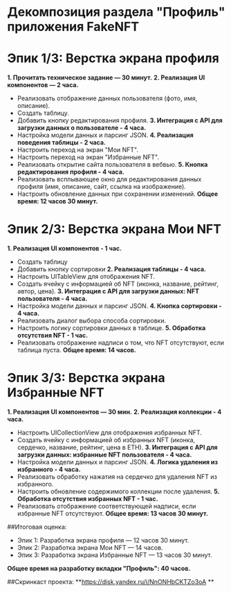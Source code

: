 # Декомпозиция раздела "Профиль" приложения FakeNFT

# Эпик 1/3: Верстка экрана профиля
**1. Прочитать техническое задание — 30 минут.**
**2. Реализация UI компонентов — 2 часа.**
- Реализовать отображение данных пользователя (фото, имя, описание).
- Создать таблицу.
- Добавить кнопку редактирования профиля.
**3. Интеграция с API для загрузки данных о пользователе - 4 часа.** 
- Настройка модели данных и парсинг JSON.
**4. Реализация поведения таблицы - 2 часа.** 
- Настроить переход на экран "Мои NFT".
- Настроить переход на экран "Избранные NFT".
- Реализовать открытие сайта пользователя в вебвью.
**5. Кнопка редактирования профиля - 4 часа.** 
- Реализовать всплывающее окно для редактирования данных профиля (имя, описание, сайт, ссылка на изображение).
- Настроить обновление данных при сохранении изменений.
**Общее время: 12 часов 30 минут.**

# Эпик 2/3: Верстка экрана Мои NFT
**1. Реализация UI компонентов - 1 час.**
- Создать таблицу
- Добавить кнопку сортировки
**2. Реализация таблицы - 4 часа.**
- Настроить UITableView для отображения NFT.
- Создать ячейку с информацией об NFT (иконка, название, рейтинг, автор, цена).
**3. Интеграция с API для загрузки данных: NFT пользователя - 4 часа.**
- Настройка модели данных и парсинг JSON.
**4. Кнопка сортировки - 4 часа.**
- Реализовать диалог выбора способа сортировки.
- Настроить логику сортировки данных в таблице.
**5. Обработка отсутствия NFT - 1 час.**
- Реализовать отображение надписи о том, что NFT отсутствуют, если таблица пуста.
**Общее время: 14 часов.**

# Эпик 3/3: Верстка экрана Избранные NFT
**1. Реализация UI компонентов — 30 мин.**
**2. Реализация коллекции - 4 часа.**
- Настроить UICollectionView для отображения избранных NFT.
- Создать ячейку с информацией об избранных NFT (иконка, сердечко, название, рейтинг, цена в ETH).
**3. Интеграция с API для загрузки данных: избранные NFT пользователя - 4 часа.**
- Настройка модели данных и парсинг JSON.
**4. Логика удаления из избранного - 4 часа.**
- Реализовать обработку нажатия на сердечко для удаления NFT из избранного.
- Настроить обновление содержимого коллекции после удаления.
**5. Обработка отсутствия избранных NFT - 1 час.**
- Реализовать отображение соответствующей надписи, если избранные NFT отсутствуют.
**Общее время: 13 часов 30 минут.**

##Итоговая оценка:
- Эпик 1: Разработка экрана профиля — 12 часов 30 минут.
- Эпик 2: Разработка экрана Мои NFT — 14 часов.
- Эпик 3: Разработка экрана Избранные NFT — 13 часов 30 минут.

**Общее время на разработку вкладки "Профиль": 40 часов.**

##Скринкаст проекта:
**https://disk.yandex.ru/i/NnONHbCKTZo3oA **
